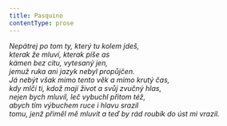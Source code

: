 ```yaml
---
title: Pasquino
contentType: prose
---
```


_Nepátrej po tom ty, který tu kolem jdeš,  
kterak že mluví, kterak píše as  
kámen bez citu, vytesaný jen,  
jemuž ruka ani jazyk nebyl propůjčen.  
Já nebýt však mimo tento věk a mimo krutý čas,  
kdy mlčí ti, kdož mají život a svůj zvučný hlas,  
nejen bych mluvil, leč vybuchl přitom též,  
abych tím výbuchem ruce i hlavu srazil  
tomu, jenž přiměl mě mluvit a teď by rád roubík do úst mi vrazil._
